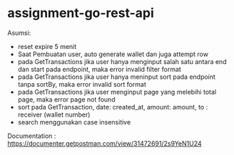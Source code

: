 # assignment-go-rest-api

Asumsi:
- reset expire 5 menit
- Saat Pembuatan user, auto generate wallet dan juga attempt row
- pada GetTransactions jika user hanya menginput salah satu antara end dan start pada endpoint, maka error invalid filter format
- pada GetTransactions jika user hanya meninput sort pada endpoint tanpa sortBy, maka error invalid sort format
- pada GetTransactions jika user menginput page yang melebihi total page, maka error page not found
- sort pada GetTransaction, date: created_at, amount: amount, to : receiver (wallet number)
- search menggunakan case insensitive

Documentation : https://documenter.getpostman.com/view/31472691/2s9YeN1U24